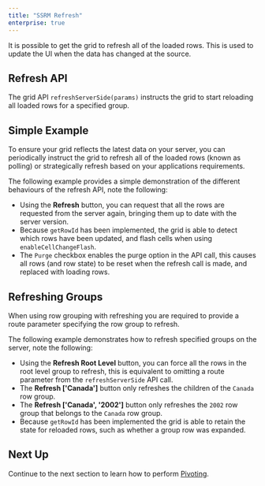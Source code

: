 ```yaml
---
title: "SSRM Refresh"
enterprise: true
---
```


It is possible to get the grid to refresh all of the loaded rows.
This is used to update the UI when the data has changed at the source.

## Refresh API

The grid API `refreshServerSide(params)` instructs the grid to start reloading all loaded rows for a specified group.

<api-documentation source='grid-api/api.json' section='serverSideRowModel' names='["refreshServerSide"]' config='{"overrideBottomMargin":"0rem"}' ></api-documentation>


## Simple Example

To ensure your grid reflects the latest data on your server, you can periodically instruct the grid to refresh all of the loaded rows (known as polling) or strategically refresh based on your applications requirements.

The following example provides a simple demonstration of the different behaviours of the refresh API, note the following:
 - Using the <b>Refresh</b> button, you can request that all the rows are requested from the server again, bringing them up to date with the server version.
 - Because `getRowId` has been implemented, the grid is able to detect which rows have been updated, and flash cells when using `enableCellChangeFlash`.
 - The `Purge` checkbox enables the purge option in the API call, this causes all rows (and row state) to be reset when the refresh call is made, and replaced with loading rows.


<grid-example title='Simple Example' name='refreshing-the-grid' type='generated' options='{ "enterprise": true, "exampleHeight": 615, "extras": ["alasql"], "modules": ["serverside", "rowgrouping"] }'></grid-example>

## Refreshing Groups
When using row grouping with refreshing you are required to provide a route parameter specifying the row group to refresh.

The following example demonstrates how to refresh specified groups on the server, note the following:
 - Using the <b>Refresh Root Level</b> button, you can force all the rows in the root level group to refresh, this is equivalent to omitting a route parameter from the `refreshServerSide` API call.
 - The <b>Refresh ['Canada']</b> button only refreshes the children of the `Canada` row group.
 - The <b>Refresh ['Canada', '2002']</b> button only refreshes the `2002` row group that belongs to the `Canada` row group.
 - Because `getRowId` has been implemented the grid is able to retain the state for reloaded rows, such as whether a group row was expanded. 

<grid-example title='Refreshing Groups' name='refreshing-the-groups' type='generated' options='{ "enterprise": true, "exampleHeight": 615, "extras": ["alasql"], "modules": ["serverside", "rowgrouping"] }'></grid-example>

## Next Up

Continue to the next section to learn how to perform [Pivoting](/server-side-model-pivoting/).

